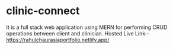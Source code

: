 # clinic-connect
It is a full stack web application using MERN for performing CRUD operations between client and clinician.
Hosted Live Link:-https://rahulchaurasiaportfolio.netlify.app/
